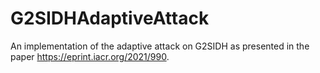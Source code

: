 # G2SIDHAdaptiveAttack
An implementation of the adaptive attack on G2SIDH as presented in the paper https://eprint.iacr.org/2021/990.
